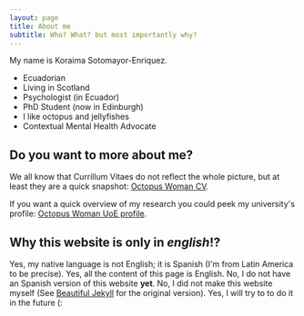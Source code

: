```yaml
---
layout: page
title: About me
subtitle: Who? What? but most importantly why?
---
```


My name is Koraima Sotomayor-Enriquez.

 - Ecuadorian 
 - Living in Scotland
 - Psychologist (in Ecuador)
 - PhD Student (now in Edinburgh)
 - I like octopus and jellyfishes
 - Contextual Mental Health Advocate


## Do you want to more about me? 

We all know that Currillum Vitaes do not reflect the whole picture, but at least they are a quick snapshot: 
[Octopus Woman CV](cv/British_CV__KS___June2022.pdf).

If you want a quick overview of my research you could peek 
my university's profile: [Octopus Woman UoE profile](https://www.ed.ac.uk/profile/koraima-sotomayor-enriquez).

## Why this website is only in _english_!?

Yes, my native language is not English; it is Spanish (I'm from Latin America to be precise). 
Yes, all the content of this page is English. No, I do not have an Spanish version 
of this website **yet**. No, I did not make this website myself (See [Beautiful Jekyll](https://beautifuljekyll.com) for the original version). 
Yes, I will try to to do it in the future (: 
